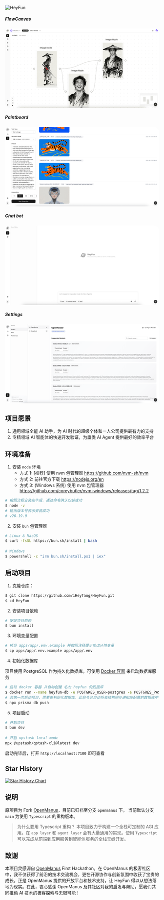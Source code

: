 ![HeyFun](https://socialify.git.ci/iHeyTang/HeyFun/image?description=1&font=Inter&forks=1&issues=1&logo=https%3A%2F%2Fheyfun.ai%2Flogo.png&name=1&owner=1&pattern=Signal&pulls=1&stargazers=1&theme=Auto)

<div style="max-width:1000px">
  <h5>FlowCanvas</h5>
  <img src="assets/screenshots/flowcanvas.png" style="border-radius:16px" alt="screenshots/tasks.png">
  <h5>Paintboard</h5>
  <img src="assets/screenshots/paintboard.png" style="border-radius:16px" alt="screenshots/paintboard.png">
  <h5>Chat bot</h5>
  <img src="assets/screenshots/tasks.png" style="border-radius:16px" alt="screenshots/tasks.png">
  <h5>Settings</h5>
  <img src="assets/screenshots/settings-models.png" style="border-radius:16px"  alt="screenshots/settings-models.png">
</div>

## 项目愿景

1. 通用领域全能 AI 助手，为 AI 时代的超级个体和一人公司提供最有力的支持
2. 专精领域 AI 智能体的快速开发验证，为垂类 AI Agent 提供最好的效率平台

## 环境准备

1. 安装 `node` 环境
   - 方式 1: [推荐] 使用 nvm 包管理器 https://github.com/nvm-sh/nvm
   - 方式 2: 前往官方下载 https://nodejs.org/en
   - 方式 3: (Windows 系统) 使用 nvm 包管理器 https://github.com/coreybutler/nvm-windows/releases/tag/1.2.2

```bash
# 按照流程安装完毕后，通过命令确认安装成功
$ node -v
# 输出版本号表示安装成功
# v20.19.0
```

2. 安装 `bun` 包管理器

```bash
# Linux & MacOS
$ curl -fsSL https://bun.sh/install | bash

# Windows
$ powershell -c "irm bun.sh/install.ps1 | iex"
```

## 启动项目

1. 克隆仓库：

```bash
$ git clone https://github.com/iHeyTang/HeyFun.git
$ cd HeyFun
```

2. 安装项目依赖

```bash
# 安装项目依赖
$ bun install
```

3. 环境变量配置

```bash
# 拷贝 apps/app/.env.example 并按照注释提示修改环境变量
$ cp apps/app/.env.example apps/app/.env
```

4. 初始化数据库

项目使用 PostgreSQL 作为持久化数据库。可使用 [Docker 容器](https://hub.docker.com/_/postgres) 来启动数据库服务

```bash
# 启动 docker 容器 并自动创建 名为 heyfun 的数据库
$ docker run --name heyfun-db -e POSTGRES_USER=postgres -e POSTGRES_PASSWORD=postgres -e POSTGRES_DB=heyfun -d -p 5432:5432 postgres
# 若第一次启动项目，需要先初始化数据库，此命令会自动将表结构同步进相应配置的数据库中
$ npx prisma db push
```

5. 项目启动

```bash
# 开启项目
$ bun dev

# 开启 upstash local mode
npx @upstash/qstash-cli@latest dev
```

启动完毕后，打开 `http://localhost:7100` 即可查看

## Star History

[![Star History Chart](https://api.star-history.com/svg?repos=iHeyTang/HeyFun&type=Date)](https://www.star-history.com/#iHeyTang/HeyFun&Date)

## 说明

原项目为 Fork [OpenManus](https://github.com/FoundationAgents/OpenManus)，目前已归档至分支 `openmanus` 下。
当前默认分支 `main` 为使用 `Typescript` 的重构版本。

> 为什么要用 Typescript 重构？
> 本项目致力于构建一个全栈可定制的 AGI 应用。在 `app layer` 和 `agent layer` 会有大量通用的实现。使用 `Typescript` 可以完成从前端到应用服务到智能体服务的全栈无缝开发。

## 致谢

本项目灵感源自 [OpenManus](https://github.com/FoundationAgents/OpenManus) First Hackathon。在 OpenManus 的极客社区中，我不仅获得了前沿的技术交流机会，更在开源协作与创新氛围中收获了宝贵的成长。正是 OpenManus 提供的开放平台和技术支持，让 HeyFun 得以从想法落地为现实。在此，衷心感谢 OpenManus 及其社区对我的启发与帮助，愿我们共同推动 AI 技术的极客探索与无限可能！
